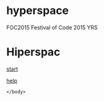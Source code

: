 # hyperspace
FOC2015
Festival of Code 2015 YRS


<!DOCTYPE html>
<html>
	<head>
		<title>game 1</title>
	</head>
	<body><h1>Hiperspac</h1>
		<p><a href="">start</a></p>
		<p><a href="">help</a></p>
		
	
	</body>
</html>
